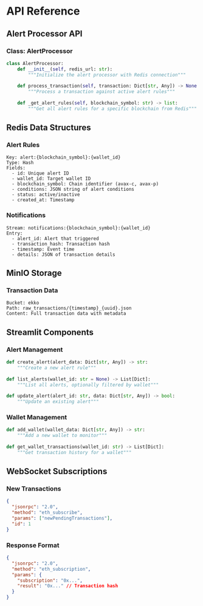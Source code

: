 # API Reference

## Alert Processor API

### Class: AlertProcessor

```python
class AlertProcessor:
    def __init__(self, redis_url: str):
        """Initialize the alert processor with Redis connection"""
        
    def process_transaction(self, transaction: Dict[str, Any]) -> None:
        """Process a transaction against active alert rules"""
        
    def _get_alert_rules(self, blockchain_symbol: str) -> list:
        """Get all alert rules for a specific blockchain from Redis"""
```

## Redis Data Structures

### Alert Rules
```
Key: alert:{blockchain_symbol}:{wallet_id}
Type: Hash
Fields:
  - id: Unique alert ID
  - wallet_id: Target wallet ID
  - blockchain_symbol: Chain identifier (avax-c, avax-p)
  - conditions: JSON string of alert conditions
  - status: active/inactive
  - created_at: Timestamp
```

### Notifications
```
Stream: notifications:{blockchain_symbol}:{wallet_id}
Entry:
  - alert_id: Alert that triggered
  - transaction_hash: Transaction hash
  - timestamp: Event time
  - details: JSON of transaction details
```

## MinIO Storage

### Transaction Data
```
Bucket: ekko
Path: raw_transactions/{timestamp}_{uuid}.json
Content: Full transaction data with metadata
```

## Streamlit Components

### Alert Management
```python
def create_alert(alert_data: Dict[str, Any]) -> str:
    """Create a new alert rule"""
    
def list_alerts(wallet_id: str = None) -> List[Dict]:
    """List all alerts, optionally filtered by wallet"""
    
def update_alert(alert_id: str, data: Dict[str, Any]) -> bool:
    """Update an existing alert"""
```

### Wallet Management
```python
def add_wallet(wallet_data: Dict[str, Any]) -> str:
    """Add a new wallet to monitor"""
    
def get_wallet_transactions(wallet_id: str) -> List[Dict]:
    """Get transaction history for a wallet"""
```

## WebSocket Subscriptions

### New Transactions
```json
{
  "jsonrpc": "2.0",
  "method": "eth_subscribe",
  "params": ["newPendingTransactions"],
  "id": 1
}
```

### Response Format
```json
{
  "jsonrpc": "2.0",
  "method": "eth_subscription",
  "params": {
    "subscription": "0x...",
    "result": "0x..." // Transaction hash
  }
}
```
